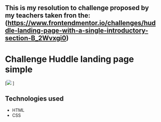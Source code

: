 ## This is my resolution to challenge proposed by my teachers taken fron the: (https://www.frontendmentor.io/challenges/huddle-landing-page-with-a-single-introductory-section-B_2Wvxgi0)

# Challenge Huddle landing page simple  

[<img src="./Screenshot_1.png"> ]

## Technologies used

- HTML 
- CSS




